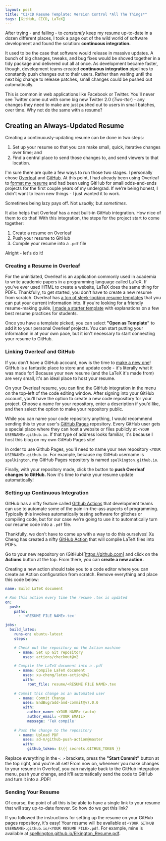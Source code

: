 ```yaml
---
layout: post
title: "CI/CD Resume Template: Version Control *All The Things*"
tags: [GitHub, CICD, LaTeX]
---
```


After trying - and failing - to *constantly* keep my resume up-to-date in a dozen different places, I took a page out of the wild world of software development and found the solution: **continuous integration.**

It used to be the case that software would release in massive updates. A bunch of big changes, tweaks, and bug fixes would be shoved together in a tidy package and delivered out all at once. As development became faster, though, development teams created **continuous integration** pipelines to constantly push changes out to their users. Rather than waiting until the next big change to release patches, small changes could be pushed out automatically.

This is common in web applications like Facebook or Twitter. You'll never see Twitter come out with some big new Twitter 2.0 (*Two-tter*) - any changes they need to make are just pushed out to users in small batches, over time. Why not do the same with a resume?

## Creating an Always-Updated Resume

Creating a continuously-updating resume can be done in two steps:

1. Set up your resume so that you can make small, quick, iterative changes over time; and
2. Find a central place to send those changes to, and send viewers to that location.

I'm sure there are quite a few ways to run those two stages. I personally chose [Overleaf](https://overleaf.com) and [GitHub](https://github.com). At this point, I had already been using Overleaf to [format my resume](https://spelkington.github.io/Elkington_Resume.pdf) and had been using GitHub for small odds-and-ends projects for the first couple years of my undergrad. If we're being honest, I didn't want to learn new things - I just wanted it to work.

Sometimes being lazy pays off. Not *usually,* but *sometimes.*

It also helps that Overleaf has a neat built-in GitHub integration. How nice of them to do that! With this integration, the steps for the project start to come together:

1. Create a resume on Overleaf
2. Push your resume to GitHub
3. Compile your resume into a `.pdf` file

Alright - let's do it!

### Creating a Resume in Overleaf

For the uninitiated, Overleaf is an application commonly used in academia to write academic papers in a programming language called LaTeX. If you've ever used HTML to create a website, LaTeX does the same thing for PDFs. Thankfully, to get started, you don't have to create a new resume from scratch. Overleaf has [a ton of sleek-looking resume templates](https://www.overleaf.com/gallery/tagged/cv) that you can put your current information into. If you're looking for a friendly resume-making guide, [I made a starter template](https://www.overleaf.com/read/dpkcngtfrygt) with explanations on a few best resume practices for students.

Once you have a template picked, you can select **"Open as Template"** to add it to your personal Overleaf projects. You can start putting your information in at your own pace, but it isn't necessary to start connecting your resume to GitHub.

### Linking Overleaf and GitHub

If you don't have a GitHub account, now is the time to [make a new one](https://github.com/join)! GitHub is a fantastic place to store and update code - it's literally what it was made for! Because your new resume (and the LaTeX it's made from) are very small, it's an ideal place to host your resume.

On your Overleaf resume, you can find the GitHub integration in the menu on the top-left of the code editing window. After signing into your GitHub account, you'll have the option to create a new code repository for your project. Choose a name for your repository, enter a description if you'd like, and then select the option to make your repository public.

While you can name your code repository anything, I would recommend sending this to your user's [GitHub Pages](https://pages.github.com/) repository. Every GitHub user gets a special place where they can host a website or files publicly at `<YOUR USERNAME>.github.io`. If that type of address looks familiar, it's because I host this blog on my own GitHub Pages site!

In order to use Github Pages, you'll need to name your new repository `<YOUR USERNAME>.github.io`. For example, because my GitHub username is `spelkington`, my GitHub Pages repository is named `spelkington.github.io`.

Finally, with your repository made, click the button to **push Overleaf changes to GitHub.** Now it's time to make your resume update automatically!

### Setting up Continuous Integration

GitHub has a nifty feature called [Github Actions](https://github.com/features/actions) that development teams can use to automate some of the pain-in-the-ass aspects of programming. Typically this involves automatically testing software for glitches or compiling code, but for our case we're going to use it to automatically turn our resume code into a `.pdf` file.

Thankfully, we don't have to come up with a way to do this ourselves! Xu Cheng has created a nifty [GitHub Action](https://github.com/marketplace/actions/github-action-for-latex) that will compile LaTeX files into PDFs.

Go to your new repository on (GitHub)[https://github.com] and click on the **Actions** button at the top. From there, you can **create a new action.**

Creating a new action should take you to a code editor where you can create an Action configuration from scratch. Remove everything and place this code below:

```yaml
name: Build LaTeX document

# Run this action every time the resume .tex is updated
on:
  push:
    paths:
      - '<RESUME FILE NAME>.tex'

jobs:
  build_latex:
    runs-on: ubuntu-latest
    steps:

	# Check out the repository on the Action machine
      - name: Set up Git repository
        uses: actions/checkout@v2

	# Compile the LaTeX document into a .pdf
      - name: Compile LaTeX document
        uses: xu-cheng/latex-action@v2
        with:
          root_file: resume/<RESUME FILE NAME>.tex
	
	# Commit this change as an automated user
      - name: Commit Change
        uses: EndBug/add-and-commit@v7.0.0
        with:
          author_name: <YOUR NAME> (auto)
          author_email: <YOUR EMAIL>
          message: 'TeX compile'
	
	# Push the change to the repository
      - name: Upload PDF
        uses: ad-m/github-push-action@master
        with:
          github_token: $\{{ secrets.GITHUB_TOKEN }}
```

Replace everything in the `< >` brackets, press the **"Start Commit"** button at the top right, and you're all set! From now on, whenever you make changes to your resume in Overleaf, you can navigate back to the GitHub integration menu, push your change, and it'll automatically send the code to GitHub and turn it into a .PDF!

### Sending Your Resume

Of course, the point of all this is be able to have a single link to your resume that will stay up-to-date forever. So how do we get this link?

If you followed the instructions for setting up the resume on your GitHub pages repository, it's easy! Your resume will be available at `<YOUR GITHUB USERNAME>.github.io/<YOUR RESUME FILE>.pdf`. For example, mine is available at [spelkington.github.io/Elkington_Resume.pdf](https://spelkington.github.io/Elkington_Resume.pdf).